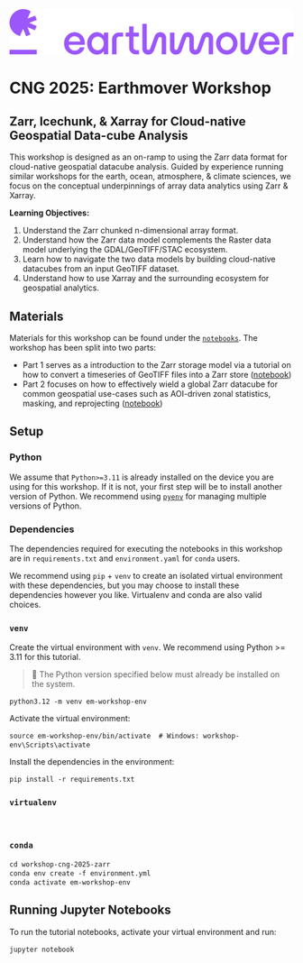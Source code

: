 ![](./assets/earthmover.png)

# CNG 2025: Earthmover Workshop
## Zarr, Icechunk, & Xarray for Cloud-native Geospatial Data-cube Analysis

This workshop is designed as an on-ramp to using the Zarr data format for cloud-native geospatial datacube analysis. Guided by experience running similar workshops for the earth, ocean, atmosphere, & climate sciences, we focus on the conceptual underpinnings of array data analytics using Zarr & Xarray.

**Learning Objectives:**

1. Understand the Zarr chunked n-dimensional array format.
2. Understand how the Zarr data model complements the Raster data model underlying the GDAL/GeoTIFF/STAC ecosystem. 
3. Learn how to navigate the two data models by building cloud-native datacubes from an input GeoTIFF dataset.
4. Understand how to use Xarray and the surrounding ecosystem for geospatial analytics.


## Materials

Materials for this workshop can be found under the [`notebooks`](./notebooks/). The workshop has been split into two parts:
- Part 1 serves as a introduction to the Zarr storage model via a tutorial on how to convert a timeseries of GeoTIFF files into a Zarr store ([notebook](./notebooks/workshop-part-1.ipynb))
- Part 2 focuses on how to effectively wield a global Zarr datacube for common geospatial use-cases such as AOI-driven zonal statistics, masking, and reprojecting ([notebook](./notebooks/workshop-part-2.ipynb))

## Setup

### Python

We assume that `Python>=3.11` is already installed on the device you are using for this workshop. If it is not, your first step will be to install another version of Python. We recommend using [`pyenv`](https://github.com/pyenv/pyenv) for managing multiple versions of Python. 

### Dependencies

The dependencies required for executing the notebooks in this workshop are in `requirements.txt` and `environment.yaml` for `conda` users. 

We recommend using `pip` + `venv` to create an isolated virtual environment with these dependencies, but you may choose to install these dependencies however you like. Virtualenv and conda are also valid choices.


### `venv`

Create the virtual environment with `venv`. We recommend using Python >= 3.11 for this tutorial.

> 🧠 The Python version specified below must already be installed on the system.

```
python3.12 -m venv em-workshop-env
```

Activate the virtual environment:

```
source em-workshop-env/bin/activate  # Windows: workshop-env\Scripts\activate
```

Install the dependencies in the environment:

```
pip install -r requirements.txt
```

### `virtualenv`

```


```

### `conda`

```
cd workshop-cng-2025-zarr
conda env create -f environment.yml
conda activate em-workshop-env
```

## Running Jupyter Notebooks
To run the tutorial notebooks, activate your virtual environment and run:
```
jupyter notebook
```